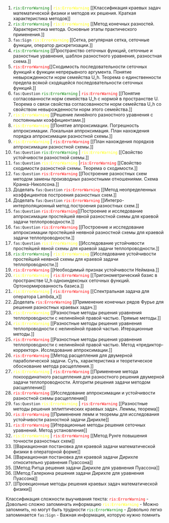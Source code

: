1. <span style="color: green">`ris:ErrorWarning`</span> | <span style="color: yellow">`ris:ErrorWarning`</span> [[Классификация краевых задач математической физики и методов их решения. Краткая характеристика методов]]
2. <span style="color: green">`ris:ErrorWarning`</span> | <span style="color: yellow">`ris:ErrorWarning`</span> [[Метод конечных разностей. Характеристика метода. Основные этапы практического применения.]]
3. `fas:Sign` <span style="color: yellow">`ris:ErrorWarning`</span> [[Сетка, регулярная сетка, сеточные функции, оператор дискретизации.]]
4. <span style="color: green">`ris:ErrorWarning`</span> [[Пространство сеточных функций, сеточные и разностные уравнения, шаблон разностного уравнения, разностная схема.]]
5. <span style="color: red">`ris:ErrorWarning`</span>[[Сходимость последовательности сеточных функций к функции непрерывного аргумента. Понятие невырожденности норм семейства U_h. Теорема о единственности предела всякой сходящейся последовательности сеточных функций.]]
6. `fas:Question` <span style="color: green">`ris:ErrorWarning`</span> | <span style="color: red">`ris:ErrorWarning`</span> [[Понятие согласованности норм семейства U_h с нормой в пространстве U.  Теорема о связи свойства согласованности норм семейства U_h со свойством невырожденности норм этого семейства.]]
7. <span style="color: yellow">`ris:ErrorWarning`</span> [[Решение линейного разностного уравнения с постоянными коэффициентами.]]
8. <span style="color: yellow">`ris:ErrorWarning`</span> [[Понятие аппроксимации. Погрешность аппроксимации. Локальная аппроксимация. План нахождения порядка аппроксимации разностной схемы.]]
9. <span style="color: yellow">`ris:ErrorWarning`</span> | <span style="color: red">`ris:ErrorWarning`</span> [[План нахождения порядков аппроксимации разностной схемы.]]
10. `fas:Question` <span style="color: green">`ris:ErrorWarning`</span> | <span style="color: yellow">`ris:ErrorWarning`</span> [[Свойство устойчивости разностной схемы.]]
11. `fas:Question` <span style="color: yellow">`ris:ErrorWarning`</span> |<span style="color: red">`ris:ErrorWarning`</span> [[Свойство сходимости разностной схемы. Теорема о сходимости.]]
12. `fas:Question` <span style="color: red">`ris:ErrorWarning`</span> [[Построение разностных схем методом замены производных разностными отношениями. Схема Кранка-Николсона.]]
13. Доделать `fas:Question` <span style="color: red">`ris:ErrorWarning`</span> [[Метод неопределенных коэффициентов построения разностных схем.]]
14. Доделать `fas:Question` <span style="color: red">`ris:ErrorWarning`</span> [[Интегро-интерполяционный метод построения разностных схем.]]
15. `fas:Question` <span style="color: red">`ris:ErrorWarning`</span>[[Построение и исследование аппроксимации простейшей явной разностной схемы для краевой задачи теплопроводности.]]
16. `fas:Question` <span style="color: red">`ris:ErrorWarning`</span> [[Построение и исследование аппроксимации простейшей неявной разностной схемы для краевой задачи теплопроводности.]]
17. `fas:Question`  <span style="color: yellow">`ris:ErrorWarning`</span> [[Исследование устойчивости простейшей явной схемы для краевой задачи теплопроводности.]]
18. <span style="color: green">`ris:ErrorWarning`</span> | <span style="color: yellow">`ris:ErrorWarning`</span> [[Исследование устойчивости простейшей неявной схемы для краевой задачи теплопроводности.]]
19. <span style="color: red">`ris:ErrorWarning`</span> [[Необходимый признак устойчивости Неймана.]]
20. <span style="color: yellow">`ris:ErrorWarning`</span> | <span style="color: red">`ris:ErrorWarning`</span> [[Тригонометрический базис в пространстве U_h одноиндексных сеточных функций. Ортонормированность базиса.]]
21. <span style="color: yellow">`ris:ErrorWarning`</span> | <span style="color: red">`ris:ErrorWarning`</span> [[Спектральная задача для оператора Lambda_x]]
22. Доделать <span style="color: red">`ris:ErrorWarning`</span> [[Применение конечных рядов Фурье для решения разностных краевых задач.]]
23. <span style="color: yellow">`ris:ErrorWarning`</span> [[Разностные методы решения уравнения теплопроводности с нелинейной правой частью. Прямые методы.]]
24. <span style="color: yellow">`ris:ErrorWarning`</span> [[Разностные методы решения уравнения теплопроводности с нелинейной правой частью. Итерационные методы.]]
25. <span style="color: red">`ris:ErrorWarning`</span> [[Разностные методы решения уравнения теплопроводности с нелинейной правой частью. Метод «предиктор-корректор». Исследование аппроксимации.]]
26. <span style="color: red">`ris:ErrorWarning`</span> [[Метод расщепления для двумерной параболической задачи. Суть, характеристика и теоретическое обоснование метода расщепления.]]
27. <span style="color: yellow">`ris:ErrorWarning`</span> |  <span style="color: red">`ris:ErrorWarning`</span> [[Применение метода покоординатного расщепления для разностного решения двумерной задачи теплопроводности. Алгоритм решения задачи методом расщепления]]
28. <span style="color: red">`ris:ErrorWarning`</span> [[Исследование аппроксимации и устойчивости разностной схемы расщепления]]
29. `fas:Question` <span style="color: yellow">`ris:ErrorWarning`</span> | <span style="color: red">`ris:ErrorWarning`</span> [[Разностные методы решения эллиптических краевых задач. Леммы, теорема]]
30. <span style="color: red">`ris:ErrorWarning`</span> [[Применение лемм и теоремы для исследования устойчивости разностной задачи Дирихле]]
31. <span style="color: red">`ris:ErrorWarning`</span> [[Итерационные методы решения сеточных уравнений. Метод установления]]
32.  <span style="color: yellow">`ris:ErrorWarning`</span> | <span style="color: red">`ris:ErrorWarning`</span> [[Метод Рунге повышения точности разностных схем]]
33. [[Вариационная постановка для краевой задачи математической физики в операторной форме]]
34. [[Вариационная постановка для краевой задачи Дирихле относительно уравнения Пуассона]]
35. [[Метод Ритца решения задачи Дирихле для уравнения Пуассона]]
36. [[Метод Галеркина решения задачи Дирихле для уравнения Пуассона]]
37. [[Проекционные методы решения краевых задач математической физики]]


Классификация сложности выучивания текста:
<span style="color: red">`ris:ErrorWarning`</span> - Довольно сложно запоминать информацию
<span style="color: yellow">`ris:ErrorWarning`</span> - Можно запомнить, но могут быть трудности
<span style="color: green">`ris:ErrorWarning`</span> - Довольно легко запоминается
`fas:Sign` - Важная информация, которую нужно помнить
